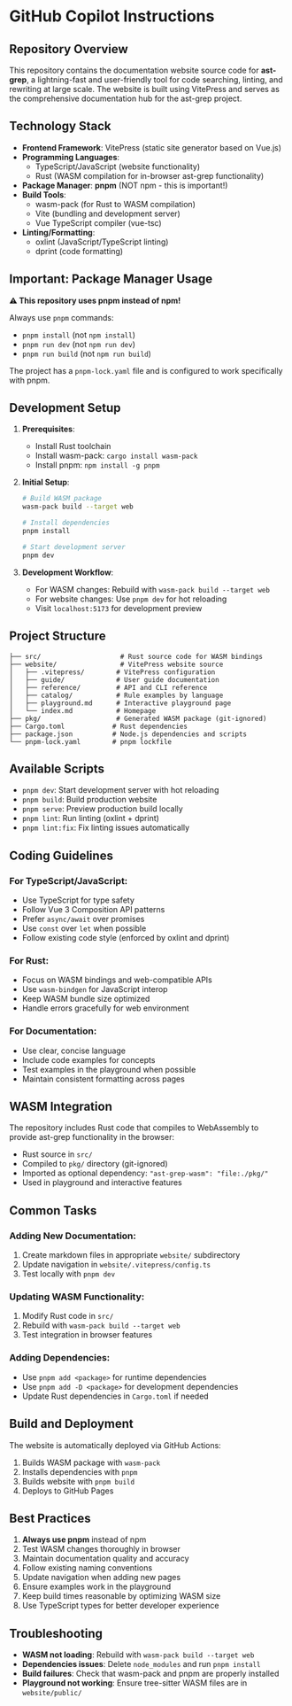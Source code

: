 # GitHub Copilot Instructions

## Repository Overview

This repository contains the documentation website source code for **ast-grep**, a lightning-fast and user-friendly tool for code searching, linting, and rewriting at large scale. The website is built using VitePress and serves as the comprehensive documentation hub for the ast-grep project.

## Technology Stack

- **Frontend Framework**: VitePress (static site generator based on Vue.js)
- **Programming Languages**: 
  - TypeScript/JavaScript (website functionality)
  - Rust (WASM compilation for in-browser ast-grep functionality)
- **Package Manager**: **pnpm** (NOT npm - this is important!)
- **Build Tools**: 
  - wasm-pack (for Rust to WASM compilation)
  - Vite (bundling and development server)
  - Vue TypeScript compiler (vue-tsc)
- **Linting/Formatting**: 
  - oxlint (JavaScript/TypeScript linting)
  - dprint (code formatting)

## Important: Package Manager Usage

**⚠️ This repository uses pnpm instead of npm!**

Always use `pnpm` commands:
- `pnpm install` (not `npm install`)
- `pnpm run dev` (not `npm run dev`)
- `pnpm run build` (not `npm run build`)

The project has a `pnpm-lock.yaml` file and is configured to work specifically with pnpm.

## Development Setup

1. **Prerequisites**: 
   - Install Rust toolchain
   - Install wasm-pack: `cargo install wasm-pack`
   - Install pnpm: `npm install -g pnpm`

2. **Initial Setup**:
   ```bash
   # Build WASM package
   wasm-pack build --target web
   
   # Install dependencies
   pnpm install
   
   # Start development server
   pnpm dev
   ```

3. **Development Workflow**:
   - For WASM changes: Rebuild with `wasm-pack build --target web`
   - For website changes: Use `pnpm dev` for hot reloading
   - Visit `localhost:5173` for development preview

## Project Structure

```
├── src/                    # Rust source code for WASM bindings
├── website/                # VitePress website source
│   ├── .vitepress/        # VitePress configuration
│   ├── guide/             # User guide documentation
│   ├── reference/         # API and CLI reference
│   ├── catalog/           # Rule examples by language
│   ├── playground.md      # Interactive playground page
│   └── index.md           # Homepage
├── pkg/                   # Generated WASM package (git-ignored)
├── Cargo.toml            # Rust dependencies
├── package.json          # Node.js dependencies and scripts
└── pnpm-lock.yaml        # pnpm lockfile
```

## Available Scripts

- `pnpm dev`: Start development server with hot reloading
- `pnpm build`: Build production website
- `pnpm serve`: Preview production build locally
- `pnpm lint`: Run linting (oxlint + dprint)
- `pnpm lint:fix`: Fix linting issues automatically

## Coding Guidelines

### For TypeScript/JavaScript:
- Use TypeScript for type safety
- Follow Vue 3 Composition API patterns
- Prefer `async/await` over promises
- Use `const` over `let` when possible
- Follow existing code style (enforced by oxlint and dprint)

### For Rust:
- Focus on WASM bindings and web-compatible APIs
- Use `wasm-bindgen` for JavaScript interop
- Keep WASM bundle size optimized
- Handle errors gracefully for web environment

### For Documentation:
- Use clear, concise language
- Include code examples for concepts
- Test examples in the playground when possible
- Maintain consistent formatting across pages

## WASM Integration

The repository includes Rust code that compiles to WebAssembly to provide ast-grep functionality in the browser:

- Rust source in `src/`
- Compiled to `pkg/` directory (git-ignored)
- Imported as optional dependency: `"ast-grep-wasm": "file:./pkg/"`
- Used in playground and interactive features

## Common Tasks

### Adding New Documentation:
1. Create markdown files in appropriate `website/` subdirectory
2. Update navigation in `website/.vitepress/config.ts`
3. Test locally with `pnpm dev`

### Updating WASM Functionality:
1. Modify Rust code in `src/`
2. Rebuild with `wasm-pack build --target web`
3. Test integration in browser features

### Adding Dependencies:
- Use `pnpm add <package>` for runtime dependencies
- Use `pnpm add -D <package>` for development dependencies
- Update Rust dependencies in `Cargo.toml` if needed

## Build and Deployment

The website is automatically deployed via GitHub Actions:
1. Builds WASM package with `wasm-pack`
2. Installs dependencies with `pnpm`
3. Builds website with `pnpm build`
4. Deploys to GitHub Pages

## Best Practices

1. **Always use pnpm** instead of npm
2. Test WASM changes thoroughly in browser
3. Maintain documentation quality and accuracy
4. Follow existing naming conventions
5. Update navigation when adding new pages
6. Ensure examples work in the playground
7. Keep build times reasonable by optimizing WASM size
8. Use TypeScript types for better developer experience

## Troubleshooting

- **WASM not loading**: Rebuild with `wasm-pack build --target web`
- **Dependencies issues**: Delete `node_modules` and run `pnpm install`
- **Build failures**: Check that wasm-pack and pnpm are properly installed
- **Playground not working**: Ensure tree-sitter WASM files are in `website/public/`